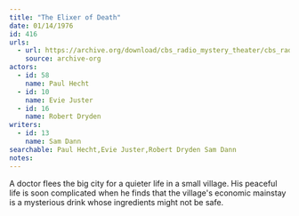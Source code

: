 ```yaml
---
title: "The Elixer of Death"
date: 01/14/1976
id: 416
urls: 
  - url: https://archive.org/download/cbs_radio_mystery_theater/cbs_radio_mystery_theater-0401-0450.zip/cbs_radio_mystery_theater-0401-0450%2Fcbsrmt_0416_the_elixir_of_death.mp3
    source: archive-org
actors:  
  - id: 58
    name: Paul Hecht  
  - id: 10
    name: Evie Juster  
  - id: 16
    name: Robert Dryden
writers:  
  - id: 13
    name: Sam Dann
searchable: Paul Hecht,Evie Juster,Robert Dryden Sam Dann
notes:  
---
```

A doctor flees the big city for a quieter life in a small village. His peaceful life is soon complicated when he finds that the village's economic mainstay is a mysterious drink whose ingredients might not be safe.